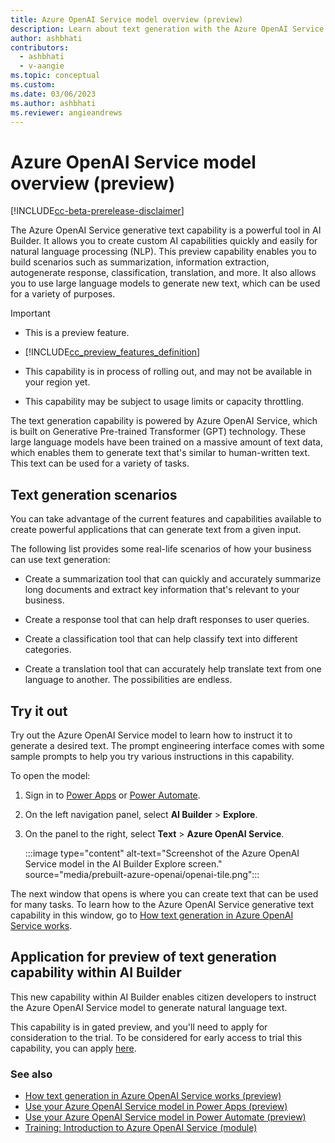 ```yaml
---
title: Azure OpenAI Service model overview (preview)
description: Learn about text generation with the Azure OpenAI Service prebuilt AI Builder model.
author: ashbhati
contributors:
  - ashbhati
  - v-aangie
ms.topic: conceptual
ms.custom: 
ms.date: 03/06/2023
ms.author: ashbhati
ms.reviewer: angieandrews
---
```


# Azure OpenAI Service model overview (preview)

[!INCLUDE[cc-beta-prerelease-disclaimer](./includes/cc-beta-prerelease-disclaimer.md)]

The Azure OpenAI Service generative text capability is a powerful tool in AI Builder. It allows you to create custom AI capabilities quickly and easily for natural language processing (NLP). This preview capability enables you to build scenarios such as summarization, information extraction, autogenerate response, classification, translation, and more. It also allows you to use large language models to generate new text, which can be used for a variety of purposes.

> [!IMPORTANT]
>
> - This is a preview feature.
>
> - [!INCLUDE[cc_preview_features_definition](includes/cc-preview-features-definition.md)]
>
> - This capability is in process of rolling out, and may not be available in your region yet.
>
> - This capability  may be subject to usage limits or capacity throttling.

The text generation capability is powered by Azure OpenAI Service, which is built on Generative Pre-trained Transformer (GPT) technology. These large language models have been trained on a massive amount of text data, which enables them to generate text that's similar to human-written text. This text can be used for a variety of tasks.

## Text generation scenarios

You can take advantage of the current features and capabilities available to create powerful applications that can generate text from a given input. 

The following list provides some real-life scenarios of how your business can use text generation:

- Create a summarization tool that can quickly and accurately summarize long documents and extract key information that's relevant to your business.

- Create a response tool that can help draft responses to user queries.

- Create a classification tool that can help classify text into different categories.

- Create a translation tool that can accurately help translate text from one language to another. The possibilities are endless. 

## Try it out

 Try out the Azure OpenAI Service model to learn how to instruct it to generate a desired text. The prompt engineering interface comes with some sample prompts to help you try various instructions in this capability.

To open the model:

1. Sign in to [Power Apps](https://make.powerapps.com) or [Power Automate](https://make.powerautomate.com).

1. On the left navigation panel, select **AI Builder** > **Explore**.

1. On the panel to the right, select **Text** > **Azure OpenAI Service**.

    :::image type="content" alt-text="Screenshot of the Azure OpenAI Service model in the AI Builder Explore screen." source="media/prebuilt-azure-openai/openai-tile.png":::

The next window that opens is where you can create text that can be used for many tasks. To learn how to the Azure OpenAI Service generative text capability in this window, go to [How text generation in Azure OpenAI Service works](azure-openai-textgen.md).

## Application for preview of text generation capability within AI Builder

This new capability within AI Builder enables citizen developers to instruct the Azure OpenAI Service model to generate natural language text. 

This capability is in gated preview, and you'll need to apply for consideration to the trial. To be considered for early access to trial this capability, you can apply [here](https://forms.office.com/Pages/DesignPageV2.aspx?subpage=design&token=3241b6fa9d5a4b958858fea0318f7f87&id=v4j5cvGGr0GRqy180BHbR2LogRPRiTJDo1Rd8KnmcFRUMzlLTDZVQlJKSzNIWkVCMzE0VDFYVzk2QS4u).

### See also

- [How text generation in Azure OpenAI Service works (preview)](azure-openai-textgen.md)
- [Use your Azure OpenAI Service model in Power Apps (preview)](azure-openai-model-papp.md)
- [Use your Azure OpenAI Service model in Power Automate (preview)](azure-openai-model-pauto.md)
- [Training: Introduction to Azure OpenAI Service (module)](/training/modules/explore-azure-openai/)
